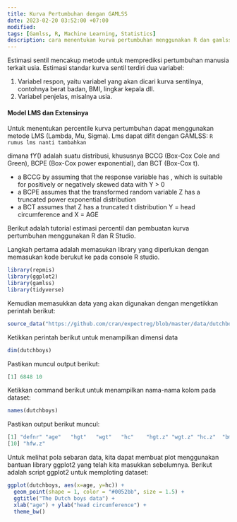 ```yaml
---
title: Kurva Pertumbuhan dengan GAMLSS
date: 2023-02-20 03:52:00 +07:00
modified:
tags: [Gamlss, R, Machine Learning, Statistics]
description: cara menentukan kurva pertumbuhan menggunakan R dan gamlss.
---
```


Estimasi sentil mencakup metode untuk memprediksi pertumbuhan manusia terkait usia. Estimasi standar kurva sentil terdiri dua variabel:
1. Variabel respon, yaitu variabel yang akan dicari kurva sentilnya, contohnya berat badan, BMI, lingkar kepala dll.
2. Variabel penjelas, misalnya usia.

#### Model LMS dan Extensinya
Untuk menentukan percentile kurva pertumbuhan dapat menggunakan metode LMS (Lambda, Mu, Sigma). Lms dapat difit dengan GAMLSS:
```R rumus lms nanti tambahkan```

dimana fY() adalah suatu distribusi, khususnya BCCG (Box-Cox Cole and Green), BCPE (Box-Cox power exponential), dan BCT (Box-Cox t).

* a BCCG by assuming that the response variable has , which is suitable for positively or negatively skewed data with Y > 0
* a BCPE assumes that the transformed random variable Z has a truncated power exponential distribution
* a BCT assumes that Z has a truncated t distribution 
Y = head circumference and X = AGE

Berikut adalah tutorial estimasi percentil dan pembuatan kurva pertumbuhan menggunakan R dan R Studio. 

Langkah pertama adalah memasukan library yang diperlukan dengan memasukan kode berukut ke pada console R studio.
```R
library(repmis)
library(ggplot2)
library(gamlss)
library(tidyverse)
```
Kemudian memasukkan data yang akan digunakan dengan mengetikkan perintah berikut:
```R
source_data("https://github.com/cran/expectreg/blob/master/data/dutchboys.rda?raw=True")
``` 

Ketikkan perintah berikut untuk menampilkan dimensi data
```R
dim(dutchboys)
```
Pastikan muncul output berikut:
```R 
[1] 6848 10
```
Ketikkan command berikut untuk menampilkan nama-nama kolom pada dataset:
```R 
names(dutchboys)
```
Pastikan output berikut muncul:
```R
[1] "defnr" "age"   "hgt"   "wgt"   "hc"    "hgt.z" "wgt.z" "hc.z"  "bmi.z" 
[10] "hfw.z"
```
Untuk melihat pola sebaran data, kita dapat membuat plot menggunakan bantuan library ggplot2 yang telah kita masukkan sebelumnya. Berikut adalah script ggplot2 untuk memploting dataset:
```R
ggplot(dutchboys, aes(x=age, y=hc)) +
  geom_point(shape = 1, color = "#0052bb", size = 1.5) + 
  ggtitle("The Dutch boys data") +
  xlab("age") + ylab("head circumference") +
  theme_bw()
```


